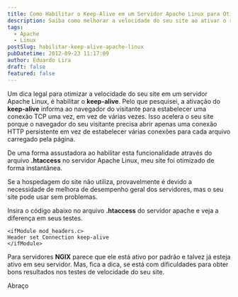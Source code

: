 ```yaml
---
title: Como Habilitar o Keep-Alive em um Servidor Apache Linux para Otimizar a Velocidade do Site
description: Saiba como melhorar a velocidade do seu site ao ativar o recurso Keep-Alive em um servidor Apache Linux. Este guia fornece instruções passo a passo sobre como configurar o Keep-Alive no arquivo .htaccess para acelerar o carregamento das páginas do seu site.
tags:
  - Apache
  - Linux
postSlug: habilitar-keep-alive-apache-linux
pubDatetime: 2012-09-23 11:17:09
author: Eduardo Lira
draft: false
featured: false
---
```


Um dica legal para otimizar a velocidade do seu site em um servidor Apache Linux, é habilitar o **keep-alive**. Pelo que pesquisei, a ativação do **keep-alive** informa ao navegador do visitante para estabelecer uma conexão TCP uma vez, em vez de várias vezes. Isso acelera o seu site porque o navegador do seu visitante precisa abrir apenas uma conexão HTTP persistente em vez de estabelecer várias conexões para cada arquivo carregado pela página.

De uma forma assustadora ao habilitar esta funcionalidade através do arquivo **.htaccess** no servidor Apache Linux, meu site foi otimizado de forma instantânea.

Se a hospedagem do site não utiliza, provavelmente é devido a necessidade de melhora de desempenho geral dos servidores, mas o seu site pode usar sem problemas.

Insira o código abaixo no arquivo **.htaccess** do servidor apache e veja a diferença em seus testes.

```hcl
<ifModule mod_headers.c>
Header set Connection keep-alive
</ifModule>
```

Para servidores **NGIX** parece que ele está ativo por padrão e talvez já esteja ativo em seu servidor. Mas, fica a dica, se está com dificuldades para obter bons resultados nos testes de velocidade do seu site.

Abraço
